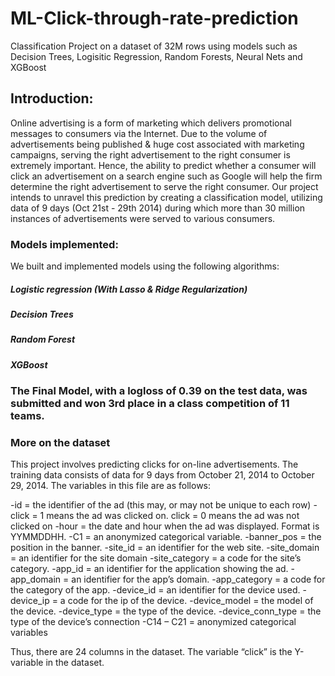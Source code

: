 # ML-Click-through-rate-prediction
Classification Project on a dataset of 32M rows using models such as Decision Trees, Logisitic Regression, Random Forests, Neural Nets and XGBoost

## Introduction:
Online advertising is a form of marketing which delivers promotional messages to consumers via the Internet. Due to the volume of advertisements being published & huge cost associated with marketing campaigns, serving the right advertisement to the right consumer is extremely important. Hence, the ability to predict whether a consumer will click an advertisement on a search engine such as Google will help the firm determine the right advertisement to serve the right consumer. Our project intends to unravel this prediction by creating a classification model, utilizing data of 9 days (Oct 21st - 29th 2014) during which more than 30 million instances of advertisements were served to various consumers.

### Models implemented:
We built and implemented models using the following algorithms:

##### Logistic regression (With Lasso & Ridge Regularization)
##### Decision Trees
##### Random Forest
##### XGBoost


### The Final Model, with a logloss of 0.39 on the test data, was submitted and won 3rd place in a class competition of 11 teams.


### More on the dataset

This project involves predicting clicks for on-line advertisements. The training data consists of data for 9 days from October 21, 2014 to October 29, 2014. The variables in this file are as follows:

-id = the identifier of the ad (this may, or may not be unique to each row)
-click = 1 means the ad was clicked on. click = 0 means the ad was not clicked on
-hour = the date and hour when the ad was displayed. Format is YYMMDDHH.
-C1 = an anonymized categorical variable.
-banner_pos = the position in the banner.
-site_id = an identifier for the web site.
-site_domain = an identifier for the site domain
-site_category = a code for the site’s category.
-app_id = an identifier for the application showing the ad.
-app_domain = an identifier for the app’s domain.
-app_category = a code for the category of the app.
-device_id = an identifier for the device used.
-device_ip = a code for the ip of the device.
-device_model = the model of the device.
-device_type = the type of the device.
-device_conn_type = the type of the device’s connection
-C14 – C21 = anonymized categorical variables

Thus, there are 24 columns in the dataset. The variable “click” is the Y-variable in the dataset.
